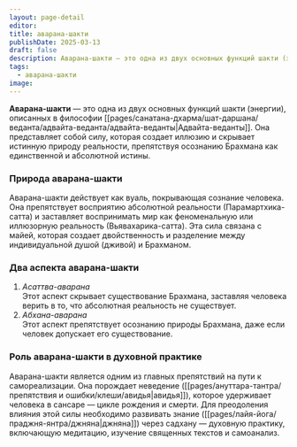 ```yaml
---
layout: page-detail
editor: 
title: аварана-шакти
publishDate: 2025-03-13
draft: false
description: Аварана-шакти — это одна из двух основных функций шакти (энергии), описанных в философии Адвайта-веданты. Она представляет собой силу, которая создает иллюзию и скрывает истинную природу реальности, препятствуя осознанию Брахмана как единственной и абсолютной истины.
tags:
  - аварана-шакти
image:
---
```

**Аварана-шакти** — это одна из двух основных функций шакти (энергии), описанных в философии [[pages/санатана-дхарма/шат-даршана/веданта/адвайта-веданта/адвайта-веданты|Адвайта-веданты]]. Она представляет собой силу, которая создает иллюзию и скрывает истинную природу реальности, препятствуя осознанию Брахмана как единственной и абсолютной истины.

### Природа аварана-шакти

Аварана-шакти действует как вуаль, покрывающая сознание человека. Она препятствует восприятию абсолютной реальности (Парамартхика-сатта) и заставляет воспринимать мир как феноменальную или иллюзорную реальность (Вьявахарика-сатта). Эта сила связана с майей, которая создает двойственность и разделение между индивидуальной душой (дживой) и Брахманом.

### Два аспекта аварана-шакти

1. *Асаттва-аварана*  
Этот аспект скрывает существование Брахмана, заставляя человека верить в то, что абсолютная реальность не существует.
2. *Абхана-аварана*  
Этот аспект препятствует осознанию природы Брахмана, даже если человек допускает его существование.

### Роль аварана-шакти в духовной практике

Аварана-шакти является одним из главных препятствий на пути к самореализации. Она порождает неведение ([[pages/ануттара-тантра/препятствия и ошибки/клеши/авидья|авидья]]), которое удерживает человека в сансаре — цикле рождения и смерти. Для преодоления влияния этой силы необходимо развивать знание ([[pages/лайя-йога/праджня-янтра/джняна|джняна]]) через садхану — духовную практику, включающую медитацию, изучение священных текстов и самоанализ.